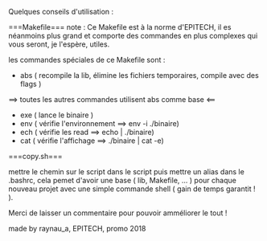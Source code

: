 Quelques conseils d'utilisation :

===Makefile===
note :
  Ce Makefile est à la norme d'EPITECH, il es néanmoins plus
  grand et comporte des commandes en plus complexes qui vous
  seront, je l'espère, utiles.

les commandes spéciales de ce Makefile sont :

  - abs ( recompile la lib, élimine les fichiers temporaires, compile
          avec des flags )

  ==> toutes les autres commandes utilisent abs comme base <==
  - exe ( lance le binaire )
  - env ( vérifie l'environnement ==> env -i ./binaire)
  - ech ( vérifie les read ==> echo | ./binaire)
  - cat ( vérifie l'affichage ==> ./binaire | cat -e)

===copy.sh===

mettre le chemin sur le script dans le script puis mettre un alias dans
le .bashrc, cela pemet d'avoir une base ( lib, Makefile, ... ) pour
chaque nouveau projet avec une simple commande shell ( gain de temps
garantit ! ).




Merci de laisser un commentaire pour pouvoir amméliorer le tout !


made by raynau_a, EPITECH, promo 2018
